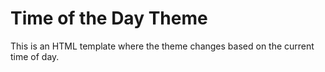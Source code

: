 # Time of the Day Theme
This is an HTML template where the theme changes based on the current time of day.